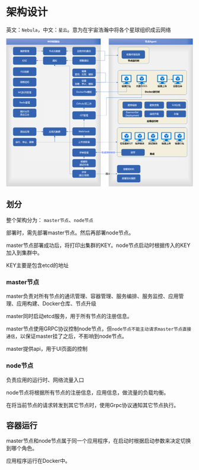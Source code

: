# 架构设计
英文：`Nebula`，中文：`星云`。意为在宇宙浩瀚中将各个星球组织成云网络

![img.png](images/4.png)

## 划分

整个架构分为： `master节点`、`node节点`

部署时，需先部署master节点。然后再部署node节点。

master节点部署成功后，将打印出集群的KEY。node节点启动时根据传入的KEY加入到集群中。

KEY主要是包含etcd的地址
### master节点
master负责对所有节点的通讯管理、容器管理、服务编排、服务监控、应用管理、应用构建、Docker仓库、节点升级

master同时启动etcd服务，用于所有节点的注册信息。

master节点使用GRPC协议控制node节点，但`node节点不能主动请求master节点直接通信`，以保证master挂了之后，不影响到node节点。

master提供api，用于UI页面的控制

### node节点
负责应用的运行时、网络流量入口

node节点将根据所有节点的注册信息，应用信息，做流量的负载均衡。

在将当前节点的请求转发到其它节点时，使用Grpc协议通知其它节点执行。

## 容器运行
master节点和node节点属于同一个应用程序，在启动时根据启动参数来决定切换到哪个角色。

应用程序运行在Docker中。